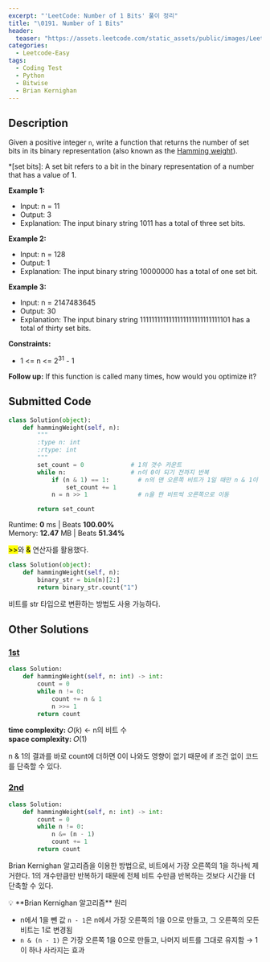```yaml
---
excerpt: "'LeetCode: Number of 1 Bits' 풀이 정리"
title: "\0191. Number of 1 Bits"
header:
  teaser: "https://assets.leetcode.com/static_assets/public/images/LeetCode_Sharing.png"
categories:
  - Leetcode-Easy
tags:
  - Coding Test
  - Python
  - Bitwise
  - Brian Kernighan
---
```


## <i class="fa-solid fa-file-lines"></i> Description

Given a positive integer `n`, write a function that returns the number of set bits in its binary representation (also known as the <a href="https://en.wikipedia.org/wiki/Hamming_weight" target="_blank">Hamming weight</a>).

*[set bits]: A set bit refers to a bit in the binary representation of a number that has a value of 1.

**Example 1:**

- Input: n = 11
- Output: 3
- Explanation: The input binary string 1011 has a total of three set bits.

**Example 2:**

- Input: n = 128
- Output: 1
- Explanation: The input binary string 10000000 has a total of one set bit.

**Example 3:**

- Input: n = 2147483645
- Output: 30
- Explanation: The input binary string 1111111111111111111111111111101 has a total of thirty set bits.

**Constraints:**

- 1 <= n <= 2<sup>31</sup> - 1

**Follow up:** If this function is called many times, how would you optimize it?

## <i class="fa-solid fa-cloud-arrow-up"></i> Submitted Code

```python
class Solution(object):
    def hammingWeight(self, n):
        """
        :type n: int
        :rtype: int
        """
        set_count = 0             # 1의 갯수 카운트
        while n:                  # n이 0이 되기 전까지 반복
            if (n & 1) == 1:        # n의 맨 오른쪽 비트가 1일 때만 n & 1이 1이 됨
                set_count += 1
            n = n >> 1              # n을 한 비트씩 오른쪽으로 이동

        return set_count
```
<i class="fa-solid fa-clock"></i> Runtime: **0** ms \| Beats **100.00%**    
<i class="fa-solid fa-memory"></i> Memory: **12.47** MB \| Beats **51.34%**

<mark>>></mark>와 <mark>&</mark> 연산자를 활용했다.

```python
class Solution(object):
    def hammingWeight(self, n):
        binary_str = bin(n)[2:]
        return binary_str.count("1")
```
비트를 str 타입으로 변환하는 방법도 사용 가능하다.

## <i class="fa-solid fa-flask"></i> Other Solutions

### <a href="https://leetcode.com/problems/number-of-1-bits/solutions/4341511/faster-lesser3-methodssimple-countbrian-jv7lu/" target="_blank">1st</a>

```python
class Solution:
    def hammingWeight(self, n: int) -> int:
        count = 0
        while n != 0:
            count += n & 1
            n >>= 1
        return count
```
<i class="fa-solid fa-clock"></i> **time complexity:** 𝑂(𝑘) ← n의 비트 수    
<i class="fa-solid fa-memory"></i> **space complexity:** 𝑂(1)      

n & 1의 결과를 바로 count에 더하면 0이 나와도 영향이 없기 때문에 if 조건 없이 코드를 단축할 수 있다.

### <a href="https://leetcode.com/problems/number-of-1-bits/solutions/4341511/faster-lesser3-methodssimple-countbrian-jv7lu/" target="_blank">2nd</a>

```python
class Solution:
    def hammingWeight(self, n: int) -> int:
        count = 0
        while n != 0:
            n &= (n - 1)
            count += 1
        return count
```
Brian Kernighan 알고리즘을 이용한 방법으로, 비트에서 가장 오른쪽의 1을 하나씩 제거한다. 1의 개수만큼만 반복하기 때문에 전체 비트 수만큼 반복하는 것보다 시간을 더 단축할 수 있다.

<div class="notice--info" markdown="1">
💡 **Brian Kernighan 알고리즘** 원리

- n에서 1을 뺀 값 `n - 1`은 n에서 가장 오른쪽의 1을 0으로 만들고, 그 오른쪽의 모든 비트는 1로 변경됨
- `n & (n - 1)` 은 가장 오른쪽 1을 0으로 만들고, 나머지 비트를 그대로 유지함 → 1이 하나 사라지는 효과
</div>